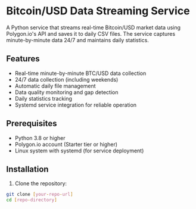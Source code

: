 # Bitcoin/USD Data Streaming Service

A Python service that streams real-time Bitcoin/USD market data using Polygon.io's API and saves it to daily CSV files. The service captures minute-by-minute data 24/7 and maintains daily statistics.

## Features

- Real-time minute-by-minute BTC/USD data collection
- 24/7 data collection (including weekends)
- Automatic daily file management
- Data quality monitoring and gap detection
- Daily statistics tracking
- Systemd service integration for reliable operation

## Prerequisites

- Python 3.8 or higher
- Polygon.io account (Starter tier or higher)
- Linux system with systemd (for service deployment)

## Installation

1. Clone the repository:
```bash
git clone [your-repo-url]
cd [repo-directory]